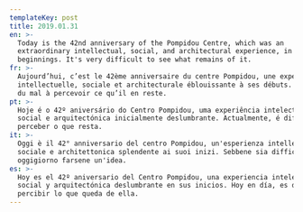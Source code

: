 ```yaml
---
templateKey: post
title: 2019.01.31
en: >-
  Today is the 42nd anniversary of the Pompidou Centre, which was an
  extraordinary intellectual, social, and architectural experience, in its
  beginnings. It's very difficult to see what remains of it. 
fr: >-
  Aujourd’hui, c’est le 42ème anniversaire du centre Pompidou, une expérience
  intellectuelle, sociale et architecturale éblouissante à ses débuts. On a bien
  du mal à percevoir ce qu’il en reste.
pt: >-
  Hoje é o 42º aniversário do Centro Pompidou, uma experiência intelectual,
  social e arquitectónica inicialmente deslumbrante. Actualmente, é difícil
  perceber o que resta. 
it: >-
  Oggi è il 42° anniversario del centro Pompidou, un'esperienza intellettuale,
  sociale e architettonica splendente ai suoi inizi. Sebbene sia difficile
  oggigiorno farsene un'idea.
es: >-
  Hoy es el 42º aniversario del Centro Pompidou, una experiencia intelectual,
  social y arquitectónica deslumbrante en sus inicios. Hoy en día, es difícil
  percibir lo que queda de ella.
---
```


